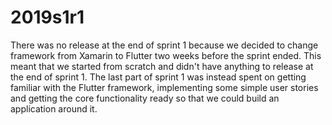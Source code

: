 # 2019s1r1

There was no release at the end of sprint 1 because we decided to change framework
from Xamarin to Flutter two weeks before the sprint ended. This meant that we
started from scratch and didn't have anything to release at the end of sprint 1.
The last part of sprint 1 was instead spent on getting familiar with the Flutter
framework, implementing some simple user stories and getting the core functionality
ready so that we could build an application around it.
